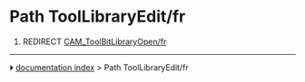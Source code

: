 # Path ToolLibraryEdit/fr
1.  REDIRECT [CAM_ToolBitLibraryOpen/fr](CAM_ToolBitLibraryOpen/fr.md)



---
⏵ [documentation index](../README.md) > Path ToolLibraryEdit/fr

